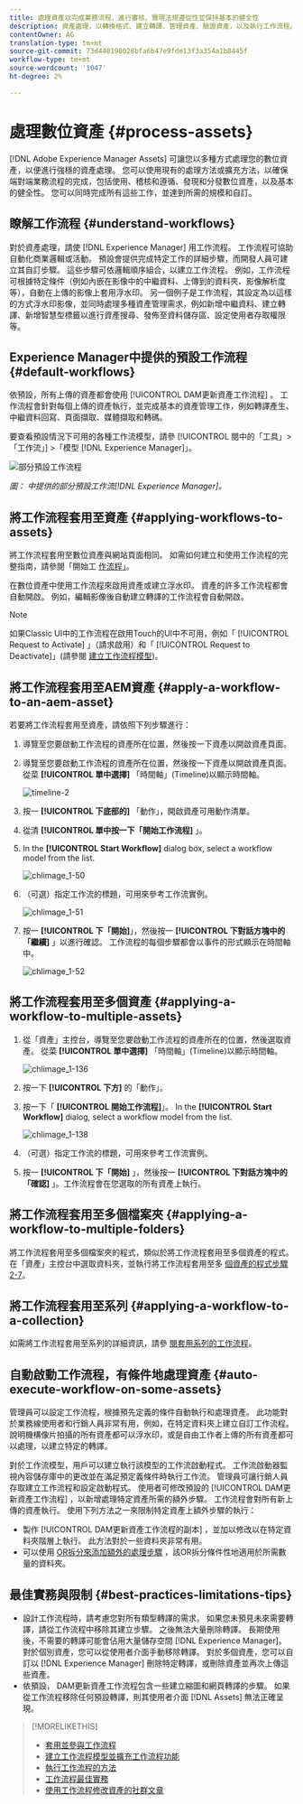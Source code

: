 ```yaml
---
title: 處理資產以完成業務流程、進行審核、實現法規遵從性並保持基本的健全性
description: 資產處理，以轉換格式、建立轉譯、管理資產、驗證資產，以及執行工作流程。
contentOwner: AG
translation-type: tm+mt
source-git-commit: 73d440198028bfa6b47e9fde13f3a354a1b8445f
workflow-type: tm+mt
source-wordcount: '1047'
ht-degree: 2%

---
```



# 處理數位資產 {#process-assets}

[!DNL Adobe Experience Manager Assets] 可讓您以多種方式處理您的數位資產，以便進行強穩的資產處理。 您可以使用現有的處理方法或擴充方法，以確保端對端業務流程的完成，包括使用、稽核和遵循、發現和分發數位資產，以及基本的健全性。 您可以同時完成所有這些工作，並達到所需的規模和自訂。

## 瞭解工作流程 {#understand-workflows}

對於資產處理，請使 [!DNL Experience Manager] 用工作流程。 工作流程可協助自動化商業邏輯或活動。 預設會提供完成特定工作的詳細步驟，而開發人員可建立其自訂步驟。 這些步驟可依邏輯順序組合，以建立工作流程。 例如，工作流程可根據特定條件（例如內嵌在影像中的中繼資料、上傳到的資料夾、影像解析度等），自動在上傳的影像上套用浮水印。 另一個例子是工作流程，其設定為以這樣的方式浮水印影像，並同時處理多種資產管理需求，例如新增中繼資料、建立轉譯、新增智慧型標籤以進行資產搜尋、發佈至資料儲存區、設定使用者存取權限等。

## Experience Manager中提供的預設工作流程 {#default-workflows}

依預設，所有上傳的資產都會使用 [!UICONTROL DAM更新資產工作流程] 。 工作流程會針對每個上傳的資產執行，並完成基本的資產管理工作，例如轉譯產生、中繼資料回寫、頁面擷取、媒體擷取和轉碼。

要查看預設情況下可用的各種工作流模型，請參 [!UICONTROL 閱中的「工具」>「工作流」] >「模型 [!DNL Experience Manager]」。

![部分預設工作流程](assets/aem-default-workflows.png)

*圖： 中提供的部分預設工作流[!DNL Experience Manager]。*

## 將工作流程套用至資產 {#applying-workflows-to-assets}

將工作流程套用至數位資產與網站頁面相同。 如需如何建立和使用工作流程的完整指南，請參閱「開始工 [作流程」](/help/sites-authoring/workflows-participating.md)。

在數位資產中使用工作流程來啟用資產或建立浮水印。 資產的許多工作流程都會自動開啟。 例如，編輯影像後自動建立轉譯的工作流程會自動開啟。

>[!NOTE]
>
>如果Classic UI中的工作流程在啟用Touch的UI中不可用，例如「 [!UICONTROL Request to Activate] 」（請求啟用）和「 [!UICONTROL Request to Deactivate]」(請參閱 [建立工作流程模型](/help/sites-developing/workflows-models.md#make-workflow-models-available-in-touchui))。

## 將工作流程套用至AEM資產 {#apply-a-workflow-to-an-aem-asset}

<!-- 
TBD: Add animated GIF for these steps instead of all these screenshots.
-->

若要將工作流程套用至資產，請依照下列步驟進行：

1. 導覽至您要啟動工作流程的資產所在位置，然後按一下資產以開啟資產頁面。

1. 導覽至您要啟動工作流程的資產所在位置，然後按一下資產以開啟資產頁面。 從菜 **[!UICONTROL 單中選擇]** 「時間軸」(Timeline)以顯示時間軸。

   ![timeline-2](assets/timeline-2.png)

1. 按一 **[!UICONTROL 下底部的]** 「動作」，開啟資產可用動作清單。

1. 從清 **[!UICONTROL 單中按一下「開始工作流程]** 」。

1. In the **[!UICONTROL Start Workflow]** dialog box, select a workflow model from the list.

   ![chlimage_1-50](assets/chlimage_1-50.png)

1. （可選）指定工作流的標題，可用來參考工作流實例。

   ![chlimage_1-51](assets/chlimage_1-51.png)

1. 按一 **[!UICONTROL 下「開始]**」，然後按一 **[!UICONTROL 下對話方塊中的「繼續]** 」以進行確認。 工作流程的每個步驟都會以事件的形式顯示在時間軸中。

   ![chlimage_1-52](assets/chlimage_1-52.png)

## 將工作流程套用至多個資產 {#applying-a-workflow-to-multiple-assets}

1. 從「資產」主控台，導覽至您要啟動工作流程的資產所在的位置，然後選取資產。 從菜 **[!UICONTROL 單中選擇]** 「時間軸」(Timeline)以顯示時間軸。

   ![chlimage_1-136](assets/chlimage_1-136.png)

1. 按一下 **[!UICONTROL 下方]** 的「動作」。

1. 按一下「 **[!UICONTROL 開始工作流程]**」。 In the **[!UICONTROL Start Workflow]** dialog, select a workflow model from the list.

   ![chlimage_1-138](assets/chlimage_1-138.png)

1. （可選）指定工作流的標題，可用來參考工作流實例。

1. 按一 **[!UICONTROL 下「開始]** 」，然後按一 **[!UICONTROL 下對話方塊中的「確認]** 」。工作流程會在您選取的所有資產上執行。

## 將工作流程套用至多個檔案夾 {#applying-a-workflow-to-multiple-folders}

將工作流程套用至多個檔案夾的程式，類似於將工作流程套用至多個資產的程式。 在「資產」主控台中選取資料夾，並執行將工作流程套用至多 [個資產的程式步驟2-7](assets-workflow.md#applying-a-workflow-to-multiple-assets)。

## 將工作流程套用至系列 {#applying-a-workflow-to-a-collection}

如需將工作流程套用至系列的詳細資訊，請參 [閱套用系列的工作流程](managing-collections-touch-ui.md#running-a-workflow-on-a-collection)。

## 自動啟動工作流程，有條件地處理資產 {#auto-execute-workflow-on-some-assets}

管理員可以設定工作流程，根據預先定義的條件自動執行和處理資產。 此功能對於業務線使用者和行銷人員非常有用，例如，在特定資料夾上建立自訂工作流程。 說明機構像片拍攝的所有資產都可以浮水印，或是自由工作者上傳的所有資產都可以處理，以建立特定的轉譯。

對於工作流模型，用戶可以建立執行該模型的工作流啟動程式。 工作流啟動器監視內容儲存庫中的更改並在滿足預定義條件時執行工作流。 管理員可讓行銷人員存取建立工作流程和設定啟動程式。 使用者可修改預設的 [!UICONTROL DAM更新資產工作流程] ，以新增處理特定資產所需的額外步驟。 工作流程會對所有新上傳的資產執行。 使用下列方法之一來限制特定資產上額外步驟的執行：

* 製作 [!UICONTROL DAM更新資產工作流程的副本] ，並加以修改以在特定資料夾階層上執行。 此方法對於一些資料夾非常有用。
* 可以使用 [OR拆分來添加額外的處理步驟](/help/sites-developing/workflows-step-ref.md#or-split) ，該OR拆分條件性地適用於所需數量的資料夾。

## 最佳實務與限制 {#best-practices-limitations-tips}

* 設計工作流程時，請考慮您對所有類型轉譯的需求。 如果您未預見未來需要轉譯，請從工作流程中移除其建立步驟。 之後無法大量刪除轉譯。 長期使用後，不需要的轉譯可能會佔用大量儲存空間 [!DNL Experience Manager]。 對於個別資產，您可以從使用者介面手動移除轉譯。 對於多個資產，您可以自訂以 [!DNL Experience Manager] 刪除特定轉譯，或刪除資產並再次上傳這些資產。
* 依預設，  DAM更新資產工作流程包含一些建立縮圖和網頁轉譯的步驟。 如果從工作流程移除任何預設轉譯，則其使用者介面 [!DNL Assets] 無法正確呈現。

>[!MORELIKETHIS]
>
>* [套用並參與工作流程](/help/sites-authoring/workflows.md)
>* [建立工作流程模型並擴充工作流程功能](/help/sites-developing/workflows.md)
>* [執行工作流程的方法](/help/sites-administering/workflows-starting.md)
>* [工作流程最佳實務](/help/sites-developing/workflows-best-practices.md)
>* [使用工作流程修改資產的社群文章](https://helpx.adobe.com/experience-manager/using/modify_asset_workflow.html)

